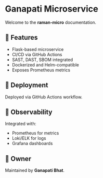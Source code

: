 # Ganapati Microservice

Welcome to the **raman-micro** documentation.

## 🔧 Features

- Flask-based microservice
- CI/CD via GitHub Actions
- SAST, DAST, SBOM integrated
- Dockerized and Helm-compatible
- Exposes Prometheus metrics

## 🚀 Deployment

Deployed via GitHub Actions workflow.

## 🧪 Observability

Integrated with:
- Prometheus for metrics
- Loki/ELK for logs
- Grafana dashboards

## 👤 Owner

Maintained by **Ganapati Bhat**.

